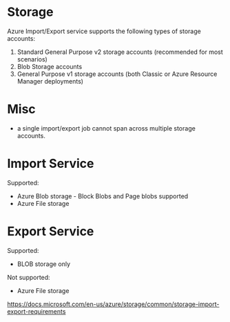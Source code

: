 # Storage 
Azure Import/Export service supports the following types of storage accounts:

1. Standard General Purpose v2 storage accounts (recommended for most scenarios)
1. Blob Storage accounts
1. General Purpose v1 storage accounts (both Classic or Azure Resource Manager deployments)

# Misc
- a single import/export job cannot span across multiple storage accounts.

# Import Service
Supported:
- Azure Blob storage - Block Blobs and Page blobs supported
- Azure File storage	

# Export Service
Supported:
- BLOB storage only

Not supported:
- Azure File storage

https://docs.microsoft.com/en-us/azure/storage/common/storage-import-export-requirements
